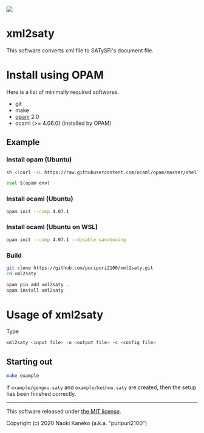 ![](https://github.com/puripuri2100/xml2saty/workflows/CI/badge.svg)


# xml2saty

This software converts xml file to SATySFi's document file.


# Install using OPAM

Here is a list of minimally required softwares.

* git
* make
* [opam](https://opam.ocaml.org/) 2.0
* ocaml (>= 4.06.0) (installed by OPAM)


## Example

### Install opam (Ubuntu)

```sh
sh <(curl -sL https://raw.githubusercontent.com/ocaml/opam/master/shell/install.sh)

eval $(opam env)
```

### Install ocaml (Ubuntu)

```sh
opam init --comp 4.07.1
```

### Install ocaml (Ubuntu on WSL)

```sh
opam init --comp 4.07.1 --disable-sandboxing
```

### Build

```sh
git clone https://github.com/puripuri2100/xml2saty.git
cd xml2saty

opam pin add xml2saty .
opam install xml2saty
```


# Usage of xml2saty

Type

```sh
xml2saty <input file> -o <output file> -c <config file>
```

## Starting out

```sh
make example
```

If `example/gengou.saty` and `example/keihou.saty` are created, then the setup has been finished correctly.

---

This software released under [the MIT license](https://github.com/puripuri2100/xml2saty/blob/master/LICENSE).

Copyright (c) 2020 Naoki Kaneko (a.k.a. "puripuri2100")